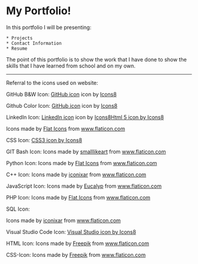 # My Portfolio!
In this portfolio I will be presenting:

    * Projects
    * Contact Information 
    * Resume 

 The point of this portfolio is to show the work that I have done to show the skills that I have learned from school and on my own.
 
 
 *******************
 Referral to the icons used on website:

GitHub B&W Icon: <a target="_blank" href="https://icons8.com/icons/set/github">GitHub icon</a> icon by <a target="_blank" href="https://icons8.com">Icons8</a>

Github Color Icon: <a target="_blank" href="https://icons8.com/icons/set/github">GitHub icon</a> icon by <a target="_blank" href="https://icons8.com">Icons8</a>

LinkedIn Icon: <a target="_blank" href="https://icons8.com/icons/set/linkedin">LinkedIn icon</a> icon by <a target="_blank" href="https://icons8.com">Icons8</a><a href="https://icons8.com/icon/46605/html-5">Html 5 icon by Icons8</a><div>Icons made by <a href="https://www.flaticon.com/authors/flat-icons" title="Flat Icons">Flat Icons</a> from <a href="https://www.flaticon.com/" title="Flaticon">www.flaticon.com</a></div>

CSS Icon: <a href="https://icons8.com/icon/107497/css3">CSS3 icon by Icons8</a>

GIT Bash Icon: Icons made by <a href="https://www.flaticon.com/authors/smalllikeart" title="smalllikeart">smalllikeart</a> from <a href="https://www.flaticon.com/" title="Flaticon"> www.flaticon.com</a>

Python Icon: Icons made by <a href="https://www.flaticon.com/authors/flat-icons" title="Flat Icons">Flat Icons</a> from <a href="https://www.flaticon.com/" title="Flaticon"> www.flaticon.com</a>

C++ Icon: Icons made by <a href="https://www.flaticon.com/authors/iconixar" title="iconixar">iconixar</a> from <a href="https://www.flaticon.com/" title="Flaticon"> www.flaticon.com</a>

JavaScript Icon: Icons made by <a href="https://www.flaticon.com/authors/eucalyp" title="Eucalyp">Eucalyp</a> from <a href="https://www.flaticon.com/" title="Flaticon"> www.flaticon.com</a>

PHP Icon: Icons made by <a href="https://www.flaticon.com/authors/flat-icons" title="Flat Icons">Flat Icons</a> from <a href="https://www.flaticon.com/" title="Flaticon"> www.flaticon.com</a>

SQL Icon: <div>Icons made by <a href="https://www.flaticon.com/authors/iconixar" title="iconixar">iconixar</a> from <a href="https://www.flaticon.com/" title="Flaticon">www.flaticon.com</a></div>

Visual Studio Code Icon: <a href="https://icons8.com/icon/48455/visual-studio">Visual Studio icon by Icons8</a>

HTML Icon: Icons made by <a href="https://www.flaticon.com/authors/freepik" title="Freepik">Freepik</a> from <a href="https://www.flaticon.com/" title="Flaticon"> www.flaticon.com</a>

CSS-Icon: Icons made by <a href="https://www.flaticon.com/authors/freepik" title="Freepik">Freepik</a> from <a href="https://www.flaticon.com/" title="Flaticon"> www.flaticon.com</a>
